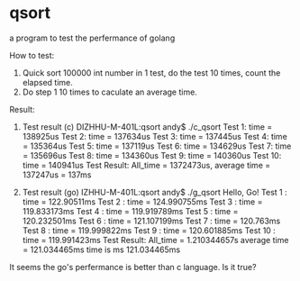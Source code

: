 qsort
=====

a program to test the perfermance of golang

How to test:
1. Quick sort 100000 int number in 1 test, do the test 10 times, count the elapsed time.
2. Do step 1 10 times to caculate an average time.


Result:

1. Test result (c)
DIZHHU-M-401L:qsort andy$ ./c_qsort
Test 1: time = 138925us
Test 2: time = 137634us
Test 3: time = 137445us
Test 4: time = 135364us
Test 5: time = 137119us
Test 6: time = 134629us
Test 7: time = 135696us
Test 8: time = 134360us
Test 9: time = 140360us
Test 10: time = 140941us
Test Result: All_time = 1372473us, average time = 137247us = 137ms

2. Test result (go)
IZHHU-M-401L:qsort andy$ ./g_qsort
Hello, Go!
Test  1 : time = 122.90511ms
Test  2 : time = 124.990755ms
Test  3 : time = 119.833173ms
Test  4 : time = 119.919789ms
Test  5 : time = 120.232501ms
Test  6 : time = 121.107199ms
Test  7 : time = 120.763ms
Test  8 : time = 119.999822ms
Test  9 : time = 120.601885ms
Test  10 : time = 119.991423ms
Test Result: All_time =  1.210344657s average time =  121.034465ms time is ms 121.034465ms

It seems the go's perfermance is better than c language. Is it true?
